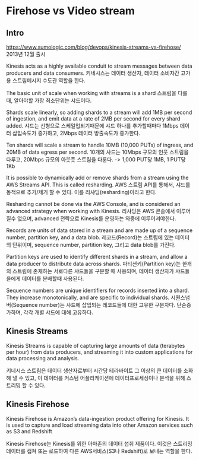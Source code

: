 # Firehose vs Video stream

## Intro

https://www.sumologic.com/blog/devops/kinesis-streams-vs-firehose/
2013년 12월 출시

Kinesis acts as a highly available conduit to stream messages between data producers and data consumers.
키네시스는 데이터 생산자, 데이터 소비자간 고가용 스트림메시지 수도관 역할을 한다.

The basic unit of scale when working with streams is a shard
스트림을 다룰때, 알아야할 가장 최소단위는 샤드이다.

Shards scale linearly, so adding shards to a stream will add 1MB per second of ingestion, and emit data at a rate of 2MB per second for every shard added.
샤드는 선형으로 스케일업되기때문에 샤드 하나를 추가할때마다 1Mbps 데이터 삽입속도가 증가하고, 2Mbps 데이터 방출속도가 증가한다.

Ten shards will scale a stream to handle 10MB (10,000 PUTs) of ingress, and 20MB of data egress per second. 
10개의 샤드는 10Mbps 규모의 인풋 스트림을 다루고, 20Mbps 규모의 아웃풋 스트림을 다룬다.
-> 1,000 PUT당 1MB, 1 PUT당 1Kb

It is possible to dynamically add or remove shards from a stream using the AWS Streams API. This is called resharding.
AWS 스트림 API를 통해서, 샤드를 동적으로 추가/제거 할 수 있다. 이를 리샤딩(resharding)이라고 한다.

Resharding cannot be done via the AWS Console, and is considered an advanced strategy when working with Kinesis. 
리샤딩은 AWS 콘솔에서 이루어질수 없으며, advanced 전략으로 Kinesis를 운영하는 와중에 이루어져야한다.

Records are units of data stored in a stream and are made up of a sequence number, partition key, and a data blob. 
레코드(Record)는 스트림에 있는 데이터의 단위이며, sequence number, partition key, 그리고 data blob를 가진다.

Partition keys are used to identify different shards in a stream, and allow a data producer to distribute data across shards.
파티션키(Partition key)는 한개의 스트림에 존재하는 서로다른 샤드들을 구분할 때 사용되며, 데이터 생산자가 샤드들을에게 데이터를 분배할때 사용된다.

Sequence numbers are unique identifiers for records inserted into a shard. They increase monotonically, and are specific to individual shards.
시퀀스넘버(Sequence number)는 샤드에 삽입되는 레코드들에 대한 고유한 구분자다. 단순증가하며, 각각 개별 샤드에 대해 고유하다.

## Kinesis Streams
Kinesis Streams is capable of capturing large amounts of data (terabytes per hour) from data producers, and streaming it into custom applications for data processing and analysis.

키네시스 스트림은 데이터 생산자로부터 시간당 테라바이트 그 이상의 큰 데이터를 소화해 낼 수 있고, 이 데이터를 커스텀 어플리케이션에 데이터프로세싱이나 분석을 위해 스트리밍 할 수 있다.

## Kinesis Firehose
Kinesis Firehose is Amazon’s data-ingestion product offering for Kinesis. It is used to capture and load streaming data into other Amazon services such as S3 and Redshift

Kinesis Firehose는 Kinesis를 위한 아마존의 데이터 섭취 제품이다. 이것은 스트리밍 데이터를 캡쳐 또는 로드하여 다른 AWS서비스(S3나 Redshift)로 보내는 역할을 한다.